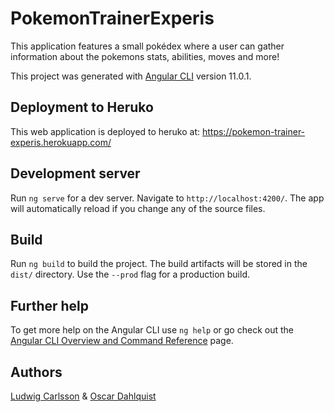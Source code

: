 # PokemonTrainerExperis

This application features a small pokédex where a user can gather information about the pokemons stats, abilities, moves and more!

This project was generated with [Angular CLI](https://github.com/angular/angular-cli) version 11.0.1.

## Deployment to Heruko

This web application is deployed to heruko at: https://pokemon-trainer-experis.herokuapp.com/

## Development server

Run `ng serve` for a dev server. Navigate to `http://localhost:4200/`. The app will automatically reload if you change any of the source files.

## Build

Run `ng build` to build the project. The build artifacts will be stored in the `dist/` directory. Use the `--prod` flag for a production build.

## Further help

To get more help on the Angular CLI use `ng help` or go check out the [Angular CLI Overview and Command Reference](https://angular.io/cli) page.

## Authors
[Ludwig Carlsson](https://github.com/ludwigcarlsson) & [Oscar Dahlquist](https://github.com/vattenkruka)

